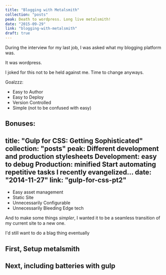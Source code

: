 ```yaml
---
title: "Blogging with Metalsmith"
collection: "posts"
peak: Death to wordpress. Long live metalsmith!
date: "2015-09-29"
link: "blogging-with-metalsmith"
draft: true
---
```

During the interview for my last job, I was asked what my blogging platform was.

It was wordpress.

I joked for this not to be held against me. Time to change anyways.


Goalzzz:

* Easy to Author
* Easy to Deploy
* Version Controlled
* Simple (not to be confused with easy)

Bonuses:
---
title: "Gulp for CSS: Getting Sophisticated"
collection: "posts"
peak: Different development and production stylesheets Development: easy to debug Production: minified Start automating repetitive tasks I recently evangelized…
date: "2014-11-27"
link: "gulp-for-css-pt2"
---
* Easy asset management
* Static Site
* Unnecessarily Configurable
* Unnecessarily Bleeding Edge tech

And to make some things _simpler_, I wanted it to be a seamless transition of
my current site to a new one.


I'd still want to do a blag thing eventually

## First, Setup metalsmith

## Next, including batteries with gulp
